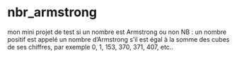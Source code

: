# nbr_armstrong
mon mini projet de test si un nombre est Armstrong ou non
NB : un nombre positif est appelé un nombre d’Armstrong s’il est égal à la somme des cubes de ses chiffres, par exemple 0, 1, 153, 370, 371, 407, etc..


